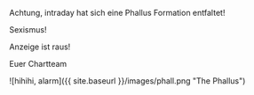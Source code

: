 Achtung, intraday hat sich eine Phallus Formation entfaltet!

Sexismus!

Anzeige ist raus!

Euer Chartteam


![hihihi, alarm]({{ site.baseurl }}/images/phall.png "The Phallus")
